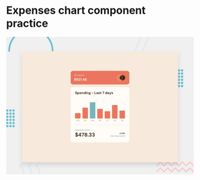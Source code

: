 # Expenses chart component　practice

![Design preview for the Expenses chart component coding challenge](./design/desktop-preview.jpg)

